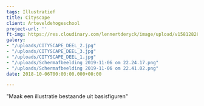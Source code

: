 ```yaml
---
tags: Illustratief
title: Cityscape
client: Arteveldehogeschool
project-url: ''
ft-img: https://res.cloudinary.com/lennertderyck/image/upload/v1581282844/CITYSCAPE_Tekengebied_1_wak8ck.png
galery:
- "/uploads/CITYSCAPE_DEEL_2.jpg"
- "/uploads/CITYSCAPE_DEEL_3.jpg"
- "/uploads/CITYSCAPE_DEEL_1.jpg"
- "/uploads/Schermafbeelding 2019-11-06 om 22.24.17.png"
- "/uploads/Schermafbeelding 2019-11-06 om 22.41.02.png"
date: 2018-10-06T00:00:00.000+00:00

---
```

"Maak een illustratie bestaande uit basisfiguren"